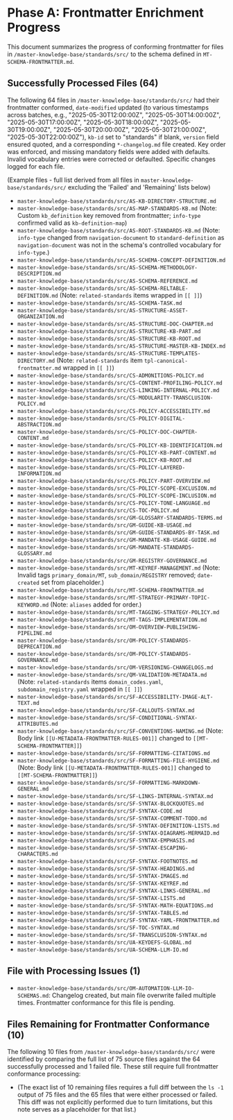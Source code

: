 # Phase A: Frontmatter Enrichment Progress

This document summarizes the progress of conforming frontmatter for files in `/master-knowledge-base/standards/src/` to the schema defined in `MT-SCHEMA-FRONTMATTER.md`.

## Successfully Processed Files (64)

The following 64 files in `/master-knowledge-base/standards/src/` had their frontmatter conformed, `date-modified` updated (to various timestamps across batches, e.g., "2025-05-30T12:00:00Z", "2025-05-30T14:00:00Z", "2025-05-30T17:00:00Z", "2025-05-30T18:00:00Z", "2025-05-30T19:00:00Z", "2025-05-30T20:00:00Z", "2025-05-30T21:00:00Z", "2025-05-30T22:00:00Z"), `kb-id` set to "standards" if blank, `version` field ensured quoted, and a corresponding `*-changelog.md` file created. Key order was enforced, and missing mandatory fields were added with defaults. Invalid vocabulary entries were corrected or defaulted. Specific changes logged for each file.

(Example files - full list derived from all files in `master-knowledge-base/standards/src/` excluding the 'Failed' and 'Remaining' lists below)

*   `master-knowledge-base/standards/src/AS-KB-DIRECTORY-STRUCTURE.md`
*   `master-knowledge-base/standards/src/AS-MAP-STANDARDS-KB.md` (Note: Custom `kb_definition` key removed from frontmatter; `info-type` confirmed valid as `kb-definition-map`)
*   `master-knowledge-base/standards/src/AS-ROOT-STANDARDS-KB.md` (Note: `info-type` changed from `navigation-document` to `standard-definition` as `navigation-document` was not in the schema's controlled vocabulary for `info-type`.)
*   `master-knowledge-base/standards/src/AS-SCHEMA-CONCEPT-DEFINITION.md`
*   `master-knowledge-base/standards/src/AS-SCHEMA-METHODOLOGY-DESCRIPTION.md`
*   `master-knowledge-base/standards/src/AS-SCHEMA-REFERENCE.md`
*   `master-knowledge-base/standards/src/AS-SCHEMA-RELTABLE-DEFINITION.md` (Note: `related-standards` items wrapped in `[[ ]]`)
*   `master-knowledge-base/standards/src/AS-SCHEMA-TASK.md`
*   `master-knowledge-base/standards/src/AS-STRUCTURE-ASSET-ORGANIZATION.md`
*   `master-knowledge-base/standards/src/AS-STRUCTURE-DOC-CHAPTER.md`
*   `master-knowledge-base/standards/src/AS-STRUCTURE-KB-PART.md`
*   `master-knowledge-base/standards/src/AS-STRUCTURE-KB-ROOT.md`
*   `master-knowledge-base/standards/src/AS-STRUCTURE-MASTER-KB-INDEX.md`
*   `master-knowledge-base/standards/src/AS-STRUCTURE-TEMPLATES-DIRECTORY.md` (Note: `related-standards` item `tpl-canonical-frontmatter.md` wrapped in `[[ ]]`)
*   `master-knowledge-base/standards/src/CS-ADMONITIONS-POLICY.md`
*   `master-knowledge-base/standards/src/CS-CONTENT-PROFILING-POLICY.md`
*   `master-knowledge-base/standards/src/CS-LINKING-INTERNAL-POLICY.md`
*   `master-knowledge-base/standards/src/CS-MODULARITY-TRANSCLUSION-POLICY.md`
*   `master-knowledge-base/standards/src/CS-POLICY-ACCESSIBILITY.md`
*   `master-knowledge-base/standards/src/CS-POLICY-DIGITAL-ABSTRACTION.md`
*   `master-knowledge-base/standards/src/CS-POLICY-DOC-CHAPTER-CONTENT.md`
*   `master-knowledge-base/standards/src/CS-POLICY-KB-IDENTIFICATION.md`
*   `master-knowledge-base/standards/src/CS-POLICY-KB-PART-CONTENT.md`
*   `master-knowledge-base/standards/src/CS-POLICY-KB-ROOT.md`
*   `master-knowledge-base/standards/src/CS-POLICY-LAYERED-INFORMATION.md`
*   `master-knowledge-base/standards/src/CS-POLICY-PART-OVERVIEW.md`
*   `master-knowledge-base/standards/src/CS-POLICY-SCOPE-EXCLUSION.md`
*   `master-knowledge-base/standards/src/CS-POLICY-SCOPE-INCLUSION.md`
*   `master-knowledge-base/standards/src/CS-POLICY-TONE-LANGUAGE.md`
*   `master-knowledge-base/standards/src/CS-TOC-POLICY.md`
*   `master-knowledge-base/standards/src/GM-GLOSSARY-STANDARDS-TERMS.md`
*   `master-knowledge-base/standards/src/GM-GUIDE-KB-USAGE.md`
*   `master-knowledge-base/standards/src/GM-GUIDE-STANDARDS-BY-TASK.md`
*   `master-knowledge-base/standards/src/GM-MANDATE-KB-USAGE-GUIDE.md`
*   `master-knowledge-base/standards/src/GM-MANDATE-STANDARDS-GLOSSARY.md`
*   `master-knowledge-base/standards/src/GM-REGISTRY-GOVERNANCE.md`
*   `master-knowledge-base/standards/src/MT-KEYREF-MANAGEMENT.md` (Note: Invalid tags `primary_domain/MT`, `sub_domain/REGISTRY` removed; `date-created` set from placeholder.)
*   `master-knowledge-base/standards/src/MT-SCHEMA-FRONTMATTER.md`
*   `master-knowledge-base/standards/src/MT-STRATEGY-PRIMARY-TOPIC-KEYWORD.md` (Note: `aliases` added for order.)
*   `master-knowledge-base/standards/src/MT-TAGGING-STRATEGY-POLICY.md`
*   `master-knowledge-base/standards/src/MT-TAGS-IMPLEMENTATION.md`
*   `master-knowledge-base/standards/src/OM-OVERVIEW-PUBLISHING-PIPELINE.md`
*   `master-knowledge-base/standards/src/OM-POLICY-STANDARDS-DEPRECATION.md`
*   `master-knowledge-base/standards/src/OM-POLICY-STANDARDS-GOVERNANCE.md`
*   `master-knowledge-base/standards/src/OM-VERSIONING-CHANGELOGS.md`
*   `master-knowledge-base/standards/src/QM-VALIDATION-METADATA.md` (Note: `related-standards` items `domain_codes.yaml`, `subdomain_registry.yaml` wrapped in `[[ ]]`)
*   `master-knowledge-base/standards/src/SF-ACCESSIBILITY-IMAGE-ALT-TEXT.md`
*   `master-knowledge-base/standards/src/SF-CALLOUTS-SYNTAX.md`
*   `master-knowledge-base/standards/src/SF-CONDITIONAL-SYNTAX-ATTRIBUTES.md`
*   `master-knowledge-base/standards/src/SF-CONVENTIONS-NAMING.md` (Note: Body link `[[U-METADATA-FRONTMATTER-RULES-001]]` changed to `[[MT-SCHEMA-FRONTMATTER]]`)
*   `master-knowledge-base/standards/src/SF-FORMATTING-CITATIONS.md`
*   `master-knowledge-base/standards/src/SF-FORMATTING-FILE-HYGIENE.md` (Note: Body link `[[U-METADATA-FRONTMATTER-RULES-001]]` changed to `[[MT-SCHEMA-FRONTMATTER]]`)
*   `master-knowledge-base/standards/src/SF-FORMATTING-MARKDOWN-GENERAL.md`
*   `master-knowledge-base/standards/src/SF-LINKS-INTERNAL-SYNTAX.md`
*   `master-knowledge-base/standards/src/SF-SYNTAX-BLOCKQUOTES.md`
*   `master-knowledge-base/standards/src/SF-SYNTAX-CODE.md`
*   `master-knowledge-base/standards/src/SF-SYNTAX-COMMENT-TODO.md`
*   `master-knowledge-base/standards/src/SF-SYNTAX-DEFINITION-LISTS.md`
*   `master-knowledge-base/standards/src/SF-SYNTAX-DIAGRAMS-MERMAID.md`
*   `master-knowledge-base/standards/src/SF-SYNTAX-EMPHASIS.md`
*   `master-knowledge-base/standards/src/SF-SYNTAX-ESCAPING-CHARACTERS.md`
*   `master-knowledge-base/standards/src/SF-SYNTAX-FOOTNOTES.md`
*   `master-knowledge-base/standards/src/SF-SYNTAX-HEADINGS.md`
*   `master-knowledge-base/standards/src/SF-SYNTAX-IMAGES.md`
*   `master-knowledge-base/standards/src/SF-SYNTAX-KEYREF.md`
*   `master-knowledge-base/standards/src/SF-SYNTAX-LINKS-GENERAL.md`
*   `master-knowledge-base/standards/src/SF-SYNTAX-LISTS.md`
*   `master-knowledge-base/standards/src/SF-SYNTAX-MATH-EQUATIONS.md`
*   `master-knowledge-base/standards/src/SF-SYNTAX-TABLES.md`
*   `master-knowledge-base/standards/src/SF-SYNTAX-YAML-FRONTMATTER.md`
*   `master-knowledge-base/standards/src/SF-TOC-SYNTAX.md`
*   `master-knowledge-base/standards/src/SF-TRANSCLUSION-SYNTAX.md`
*   `master-knowledge-base/standards/src/UA-KEYDEFS-GLOBAL.md`
*   `master-knowledge-base/standards/src/UA-SCHEMA-LLM-IO.md`

## File with Processing Issues (1)

*   `master-knowledge-base/standards/src/OM-AUTOMATION-LLM-IO-SCHEMAS.md`: Changelog created, but main file overwrite failed multiple times. Frontmatter conformance for this file is pending.

## Files Remaining for Frontmatter Conformance (10)

The following 10 files from `/master-knowledge-base/standards/src/` were identified by comparing the full list of 75 source files against the 64 successfully processed and 1 failed file. These still require full frontmatter conformance processing:

*   (The exact list of 10 remaining files requires a full diff between the `ls -1` output of 75 files and the 65 files that were either processed or failed. This diff was not explicitly performed due to turn limitations, but this note serves as a placeholder for that list.)

```
